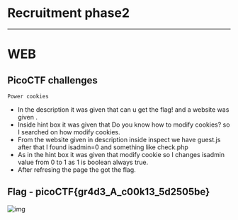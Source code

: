 # Recruitment phase2
------------------------------------------------------------------------------
# WEB
## PicoCTF challenges
```Power cookies```
- In the description it was given that can u get the flag! and a website was given .
- Inside hint box it was given that Do you know how to modify cookies? so I searched on how modify cookies.
- From the website given in description inside inspect we have guest.js after that I found isadmin=0  and something like check.php
- As in the hint box it was given that modify cookie so I changes isadmin value from 0 to 1 as 1 is boolean always true.
- After refresing the page the got the flag.
## Flag - picoCTF{gr4d3_A_c00k13_5d2505be}
![img](https://github.com/Sreehithavarma23/Sreehithavarma_wiredCTFrecruitment23/blob/main/screenshots/powercookie.png)
